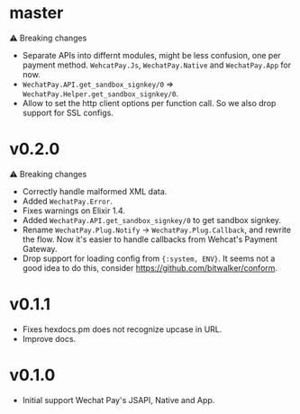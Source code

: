 # master

⚠️ Breaking changes

* Separate APIs into differnt modules, might be less confusion, one per payment
  method. `WehcatPay.Js`, `WechatPay.Native` and `WechatPay.App` for now.
* `WechatPay.API.get_sandbox_signkey/0` => `WechatPay.Helper.get_sandbox_signkey/0`.
* Allow to set the http client options per function call. So we also drop support
  for SSL configs.

# v0.2.0

⚠️ Breaking changes

* Correctly handle malformed XML data.
* Added `WechatPay.Error`.
* Fixes warnings on Elixir 1.4.
* Added `WechatPay.API.get_sandbox_signkey/0` to get sandbox signkey.
* Rename `WechatPay.Plug.Notify` -> `WechatPay.Plug.Callback`, and rewrite the
  flow. Now it's easier to handle callbacks from Wehcat's Payment Gateway.
* Drop support for loading config from `{:system, ENV}`. It seems not a good
  idea to do this, consider https://github.com/bitwalker/conform.

# v0.1.1

* Fixes hexdocs.pm does not recognize upcase in URL.
* Improve docs.

# v0.1.0

* Initial support Wechat Pay's JSAPI, Native and App.
